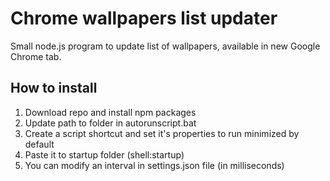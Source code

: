 # Chrome wallpapers list updater
Small node.js program to update list of wallpapers, available in new Google Chrome tab.

## How to install

1. Download repo and install npm packages
2. Update path to folder in autorunscript.bat
3. Create a script shortcut and set it's properties to run minimized by default
4. Paste it to startup folder (shell:startup)
5. You can modify an interval in settings.json file (in milliseconds)
